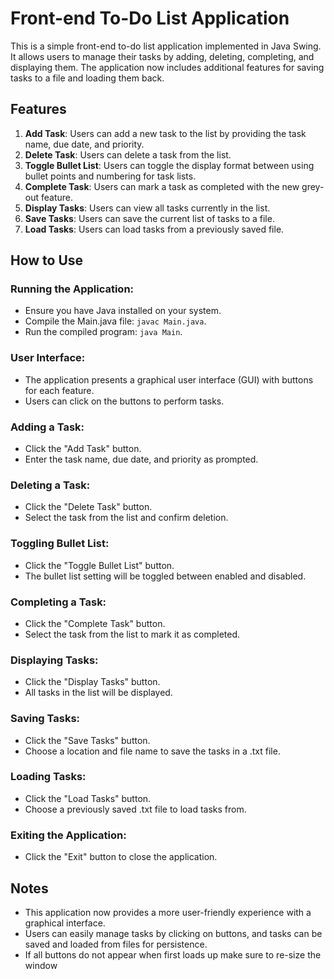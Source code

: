 # Front-end To-Do List Application

This is a simple front-end to-do list application implemented in Java Swing. It allows users to manage their tasks by adding, deleting, completing, and displaying them. The application now includes additional features for saving tasks to a file and loading them back.

## Features
1. **Add Task**: Users can add a new task to the list by providing the task name, due date, and priority.
2. **Delete Task**: Users can delete a task from the list.
3. **Toggle Bullet List**: Users can toggle the display format between using bullet points and numbering for task lists.
4. **Complete Task**: Users can mark a task as completed with the new grey-out feature.
5. **Display Tasks**: Users can view all tasks currently in the list.
6. **Save Tasks**: Users can save the current list of tasks to a file.
7. **Load Tasks**: Users can load tasks from a previously saved file.

## How to Use
### Running the Application:

- Ensure you have Java installed on your system.
- Compile the Main.java file: `javac Main.java`.
- Run the compiled program: `java Main`.

### User Interface:

- The application presents a graphical user interface (GUI) with buttons for each feature.
- Users can click on the buttons to perform tasks.

### Adding a Task:

- Click the "Add Task" button.
- Enter the task name, due date, and priority as prompted.

### Deleting a Task:

- Click the "Delete Task" button.
- Select the task from the list and confirm deletion.

### Toggling Bullet List:

- Click the "Toggle Bullet List" button.
- The bullet list setting will be toggled between enabled and disabled.

### Completing a Task:

- Click the "Complete Task" button.
- Select the task from the list to mark it as completed.

### Displaying Tasks:

- Click the "Display Tasks" button.
- All tasks in the list will be displayed.

### Saving Tasks:

- Click the "Save Tasks" button.
- Choose a location and file name to save the tasks in a .txt file.

### Loading Tasks:

- Click the "Load Tasks" button.
- Choose a previously saved .txt file to load tasks from.

### Exiting the Application:

- Click the "Exit" button to close the application.

## Notes
- This application now provides a more user-friendly experience with a graphical interface.
- Users can easily manage tasks by clicking on buttons, and tasks can be saved and loaded from files for persistence.
- If all buttons do not appear when first loads up make sure to re-size the window
